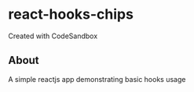 # react-hooks-chips
Created with CodeSandbox

## About
A simple reactjs app demonstrating basic hooks usage
